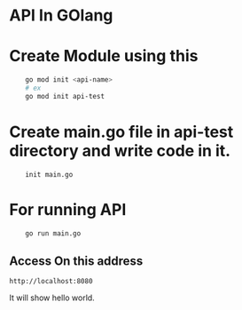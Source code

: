 # API In GOlang

# Create Module using this
```bash
    go mod init <api-name>
    # ex
    go mod init api-test
```

# Create main.go file in api-test directory and write code in it.
```
    init main.go
```

# For running API
```bash
    go run main.go
```

## Access On this address
```
http://localhost:8080
```

It will show hello world.